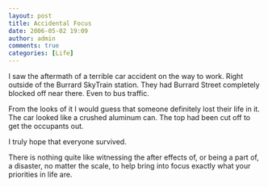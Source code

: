 ```yaml
---
layout: post
title: Accidental Focus
date: 2006-05-02 19:09
author: admin
comments: true
categories: [Life]
---
```

I saw the aftermath of a terrible car accident on the way to work.  Right outside of the Burrard SkyTrain station.  They had Burrard Street completely blocked off near there.  Even to bus traffic.

From the looks of it I would guess that someone definitely lost their life in it.  The car looked like a crushed aluminum can.  The top had been cut off to get the occupants out.

I truly hope that everyone survived.

There is nothing quite like witnessing the after effects of, or being a part of, a disaster, no matter the scale, to help bring into focus exactly what your priorities in life are.
